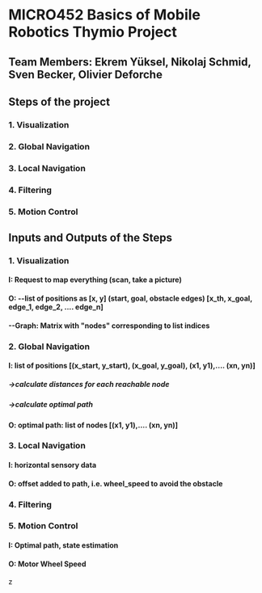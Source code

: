 # MICRO452 Basics of Mobile Robotics Thymio Project

## Team Members: Ekrem Yüksel, Nikolaj Schmid, Sven Becker, Olivier Deforche

## Steps of the project
### 1. Visualization
### 2. Global Navigation
### 3. Local Navigation
### 4. Filtering
### 5. Motion Control

## Inputs and Outputs of the Steps
### 1. Visualization
#### I: Request to map everything (scan, take a picture)
#### O: --list of positions as [x, y] (start, goal, obstacle edges) [x_th, x_goal, edge_1, edge_2, .... edge_n]
####    --Graph: Matrix with "nodes" corresponding to list indices
### 2. Global Navigation
#### I: list of positions [(x_start, y_start), (x_goal, y_goal), (x1, y1),.... (xn, yn)]
##### ->calculate distances for each reachable node
##### ->calculate optimal path
#### O: optimal path: list of nodes [(x1, y1),.... (xn, yn)]
### 3. Local Navigation
#### I: horizontal sensory data
#### O: offset added to path, i.e. wheel_speed to avoid the obstacle
### 4. Filtering
### 5. Motion Control
#### I: Optimal path, state estimation
#### O: Motor Wheel Speed


z